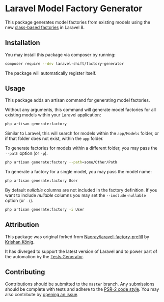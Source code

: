 # Laravel Model Factory Generator
This package generates model factories from existing models using the new [class-based factories](https://laravel.com/docs/8.x/database-testing#writing-factories) in Laravel 8.


## Installation
You may install this package via composer by running:

```sh
composer require --dev laravel-shift/factory-generator
```

The package will automatically register itself.


## Usage
This package adds an artisan command for generating model factories.

Without any arguments, this command will generate model factories for all existing models within your Laravel application:

```sh
php artisan generate:factory
```

Similar to Laravel, this will search for models within the `app/Models` folder, or if that folder does not exist, within the `app` folder.

To generate factories for models within a different folder, you may pass the `--path` option (or `-p`).

```sh
php artisan generate:factory --path=some/Other/Path
```

To generate a factory for a single model, you may pass the model name:

```sh
php artisan generate:factory User
```

By default _nullable_ columns are not included in the factory definition. If you want to include _nullable_ columns you may set the `--include-nullable` option (or `-i`).

```sh
php artisan generate:factory -i User
```


## Attribution
This package was original forked from [Naoray/laravel-factory-prefill](https://github.com/Naoray/laravel-factory-prefill) by [Krishan König](https://github.com/Naoray).

It has diverged to support the latest version of Laravel and to power part of the automation by the [Tests Generator](https://laravelshift.com/laravel-test-generator).


## Contributing
Contributions should be submitted to the `master` branch. Any submissions should be complete with tests and adhere to the [PSR-2 code style](https://www.php-fig.org/psr/psr-2/). You may also contribute by [opening an issue](https://github.com/laravel-shift/factory-generator/issues).
